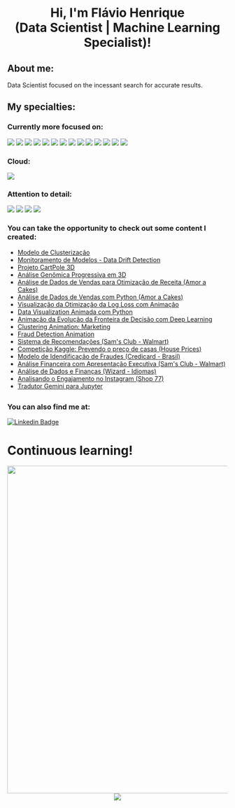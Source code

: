 
<h1 align="center"> Hi, I'm Flávio Henrique <br>(Data Scientist | Machine Learning Specialist)! </h1>

## About me:

Data Scientist focused on the incessant search for accurate results.

## My specialties:

### Currently more focused on: 
<img src="https://img.shields.io/badge/python-3670A0?style=for-the-badge&logo=python&logoColor=ffdd54"/> <img src="https://img.shields.io/badge/pandas-%23150458.svg?style=for-the-badge&logo=pandas&logoColor=white"/> <img src="https://img.shields.io/badge/numpy-%23013243.svg?style=for-the-badge&logo=numpy&logoColor=white"/> <img src="https://img.shields.io/badge/SciPy-8CAAE6?style=for-the-badge&logo=scipy&logoColor=white"/> <img src="https://img.shields.io/badge/Matplotlib-%233F4F75.svg?style=for-the-badge&logo=plotly&logoColor=white"/> <img src="https://img.shields.io/badge/Seaborn-3776AB?style=for-the-badge&logo=python&logoColor=white"/> <img src="https://img.shields.io/badge/scikit_learn-F7931E?style=for-the-badge&logo=scikit-learn&logoColor=white"/> <img src="https://img.shields.io/badge/Imbalanced--learn-005571?style=for-the-badge&logo=scikit-learn&logoColor=white"/> <img src="https://img.shields.io/badge/TensorFlow-FF6F00?style=for-the-badge&logo=tensorflow&logoColor=white"/> <img src="https://img.shields.io/badge/Machine%20Learning-0076D6?style=for-the-badge&logo=scikit-learn&logoColor=white"/> <img src="https://img.shields.io/badge/Deep%20Learning-FF6F00?style=for-the-badge&logo=tensorflow&logoColor=white"/> <img src="https://img.shields.io/badge/Jupyter-F37626?style=for-the-badge&logo=jupyter&logoColor=white"/> <img src="https://img.shields.io/badge/Anaconda-44A833?style=for-the-badge&logo=anaconda&logoColor=white"/> <img src="https://img.shields.io/badge/power_bi-F2C811?style=for-the-badge&logo=powerbi&logoColor=black"/> 

### Cloud: 
<img src="https://img.shields.io/badge/Microsoft_Azure-0089D6?style=for-the-badge&logo=microsoft-azure&logoColor=white"/> 

### Attention to detail: 
<img src="https://img.shields.io/badge/Data%20Visualization-FF8C00?style=for-the-badge&logo=tableau&logoColor=white)"/> <img src="https://img.shields.io/badge/Data%20Mining-0076D6?style=for-the-badge&logo=databricks&logoColor=white"/> <img src="https://img.shields.io/badge/Data%20Cleaning-8A2BE2?style=for-the-badge&logo=python&logoColor=white"/> <img src="https://img.shields.io/badge/Predictive%20Modeling-228B22?style=for-the-badge&logo=scikitlearn&logoColor=white"/> 

### You can take the opportunity to check out some content I created:

- <a href="https://github.com/flaviohenriquehb777/Projeto_Clusterizacao_777.git">
    Modelo de Clusterização
  </a>

- <a href="https://github.com/flaviohenriquehb777/Projeto_Monitoramento_Modelo_Data_Drift.git">
    Monitoramento de Modelos - Data Drift Detection
  </a>
- <a href="https://github.com/flaviohenriquehb777/Projeto_CartPole_em_3D.git">
    Projeto CartPole 3D
  </a>
- <a href="https://github.com/flaviohenriquehb777/Analise_Genatica_3D_Progressiva.git">
    Análise Genômica Progressiva em 3D
  </a>
- <a href="https://github.com/flaviohenriquehb777/Projeto_Maximizacao_Receita.git">
    Análise de Dados de Vendas para Otimização de Receita (Amor a Cakes)
  </a>
- <a href="https://github.com/flaviohenriquehb777/Projeto_Analise_de_Vendas.git">
    Análise de Dados de Vendas com Python (Amor a Cakes)
  </a>
- <a href="https://github.com/flaviohenriquehb777/Projeto_Animacao_Log_Loss.git">
    Visualização da Otimização da Log Loss com Animação
  </a>
- <a href="https://github.com/flaviohenriquehb777/Projeto_Data_Visualization_Animada.git">
    Data Visualization Animada com Python
  </a>
- <a href="https://github.com/flaviohenriquehb777/Evolucao_Fronteira_de_Decisao.git">
    Animação da Evolução da Fronteira de Decisão com Deep Learning
  </a>
- <a href="https://github.com/flaviohenriquehb777/Clustering_Animation_Marketing.git">
    Clustering Animation: Marketing
  </a>
- <a href="https://github.com/flaviohenriquehb777/Fraud_Detection_Animation.git">
    Fraud Detection Animation
  </a>
- <a href="https://github.com/flaviohenriquehb777/Projeto_7_Sistema_de_Recomendacao.git">
    Sistema de Recomendações (Sam's Club - Walmart)
  </a>
- <a href="https://github.com/flaviohenriquehb777/HousePrices">
    Competição Kaggle: Prevendo o preço de casas (House Prices)
  </a>
- <a href="https://github.com/flaviohenriquehb777/Projeto_4_Modelo_de_Identificacao_de_Fraude">
    Modelo de Idendificação de Fraudes (Credicard - Brasil)
  </a>
- <a href="https://github.com/flaviohenriquehb777/Projeto_3_Financas_com_Apresentacao_Final_em_PPT">
    Análise Financeira com Apresentação Executiva (Sam's Club - Walmart)
  </a>
- <a href="https://github.com/flaviohenriquehb777/Projeto_2_Mini_Projeto_de_Analise_de_Dados_Financas">
    Análise de Dados e Finanças (Wizard - Idiomas)
  </a>
- <a href="https://github.com/flaviohenriquehb777/Projeto_1_Analisando_o_Engajamento_do_Instagram">
    Analisando o Engajamento no Instagram (Shop 77)
  </a>
- <a href="https://github.com/flaviohenriquehb777/Tradutor_Gemini_para_Jupyter.git">
    Tradutor Gemini para Jupyter
  </a>

##

### You can also find me at:

[![Linkedin Badge](https://img.shields.io/badge/-LinkedIn-blue?style=flat-square&logo=Linkedin&logoColor=white&link=https://www.linkedin.com/in/flávio-henrique-barbosa-38465938/)](https://www.linkedin.com/in/flávio-henrique-barbosa-38465938/)
  
# Continuous learning!

<div align="center">
<img src="https://github.com/flaviohenriquehb777/flaviohenriquehb777/assets/109081925/c2838d5d-c9af-4405-a460-74cbadbc1c16.png" width="750px" />
</div>

<div align="center" width="48%" >
<img src="https://github-readme-streak-stats.herokuapp.com/?user=flaviohenriquehb777&stroke=ffffff&background=171717&ring=3382ed&fire=3382ed&currStreakNum=ffffff&currStreakLabel=3382ed&sideNums=ffffff&sideLabels=ffffff&dates=ffffff&hide_border=true"/>
